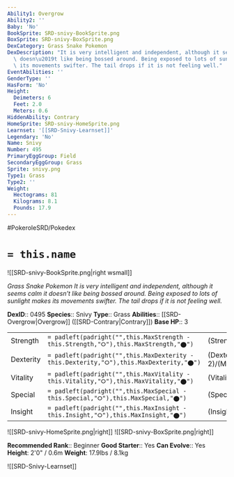 ```yaml
---
Ability1: Overgrow
Ability2: ''
Baby: 'No'
BookSprite: SRD-snivy-BookSprite.png
BoxSprite: SRD-snivy-BoxSprite.png
DexCategory: Grass Snake Pokemon
DexDescription: "It is very intelligent and independent, although it seems calm it\
  \ doesn\u2019t like being bossed around. Being exposed to lots of sunlight makes\
  \ its movements swifter. The tail drops if it is not feeling well."
EventAbilities: ''
GenderType: ''
HasForm: 'No'
Height:
  Deimeters: 6
  Feet: 2.0
  Meters: 0.6
HiddenAbility: Contrary
HomeSprite: SRD-snivy-HomeSprite.png
Learnset: '[[SRD-Snivy-Learnset]]'
Legendary: 'No'
Name: Snivy
Number: 495
PrimaryEggGroup: Field
SecondaryEggGroup: Grass
Sprite: snivy.png
Type1: Grass
Type2: ''
Weight:
  Hectograms: 81
  Kilograms: 8.1
  Pounds: 17.9
---
```


#PokeroleSRD/Pokedex

# `= this.name`

![[SRD-snivy-BookSprite.png|right wsmall]]

*Grass Snake Pokemon*
*It is very intelligent and independent, although it seems calm it doesn’t like being bossed around. Being exposed to lots of sunlight makes its movements swifter. The tail drops if it is not feeling well.*

**DexID**:: 0495
**Species**:: Snivy
**Type**:: Grass
**Abilities**:: [[SRD-Overgrow|Overgrow]] ([[SRD-Contrary|Contrary]])
**Base HP**:: 3

|           |                                                                                        |                                          |
| --------- | -------------------------------------------------------------------------------------- | ---------------------------------------- |
| Strength  | `= padleft(padright("",this.MaxStrength - this.Strength,"⭘"),this.MaxStrength,"⬤")`    | (Strength::2)/(MaxStrength::4)   |
| Dexterity | `= padleft(padright("",this.MaxDexterity - this.Dexterity,"⭘"),this.MaxDexterity,"⬤")` | (Dexterity:: 2)/(MaxDexterity::4) |
| Vitality  | `= padleft(padright("",this.MaxVitality - this.Vitality,"⭘"),this.MaxVitality,"⬤")`    | (Vitality::2)/(MaxVitality::4)   |
| Special   | `= padleft(padright("",this.MaxSpecial - this.Special,"⭘"),this.MaxSpecial,"⬤")`       | (Special::2)/(MaxSpecial::4)     |
| Insight   | `= padleft(padright("",this.MaxInsight - this.Insight,"⭘"),this.MaxInsight,"⬤")`       | (Insight::2)/(MaxInsight::4)     |

![[SRD-snivy-HomeSprite.png|right]]
![[SRD-snivy-BoxSprite.png|right]]

**Recommended Rank**:: Beginner
**Good Starter**:: Yes
**Can Evolve**:: Yes
**Height**: 2'0" / 0.6m
**Weight**: 17.9lbs / 8.1kg

![[SRD-Snivy-Learnset]]